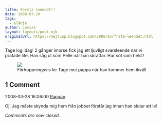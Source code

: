 ```yaml
---
title: Första leendet!!
date: 2008-03-28
tags: 
  - Glädje	
author: Lovisa
layout: layouts/post.njk
originalUrl: https://nejtupp.blogspot.com/2008/03/frsta-leendet.html
---
```


Tage log idag! 2 gånger imorse fick jag ett ljuvligt svarsleende när vi pratade lite. Han såg ut som Pelle när han skrattar. Hur söt som helst!

<figure>
	<img src="../../../img/2008/03/_MG_0786_1024pix.jpg">
	<figcaption>Förhoppningsvis ler Tage mot pappa när han kommer hem ikväll</figcaption>
</figure>

<div class="comments">
	<div class="comments-header"><h2>1 Comment</h2></div>
	<div class="comments-body">
			<div class="comment" id="comment-7144577497442356915">
				<p class="comment-header">
					<date datetime="2008-03-28T16:06:00.000+01:00">2008-03-28 16:06:00</date> 
					<a href="https://www.blogger.com/profile/02900993942775660627" rel="nofollow">Pappan</a>:
				</p>
				<div class="comment-content"><p>Oj! Jag måste skynda mig hem från jobbet förstår jag innan han slutar att le!</p></div>
				<div class="comment-footer"></div>
			</div></div>
	<p class="comments-footer"><em>Comments are now closed.</em></p>
</div>